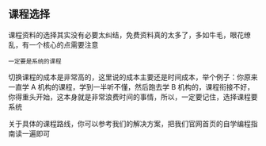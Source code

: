 ## 课程选择

课程资料的选择其实没有必要太纠结，免费资料真的太多了，多如牛毛，眼花缭乱，有一个核心的点需要注意

```
一定要是系统的课程
```

切换课程的成本是非常高的，这里说的成本主要还是时间成本，举个例子：你原来一直学 A 机构的课程，学到一半听不懂，然后跑去学 B 机构的，课程衔接不好，你得重头开始，这本身就是非常浪费时间的事情，所以，一定要记住，选择课程要系统

关于具体的课程路线，你可以参考我们的解决方案，把我们官网首页的自学编程指南读一遍即可
